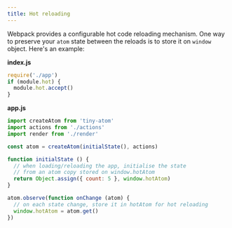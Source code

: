 ```yaml
---
title: Hot reloading
---
```


Webpack provides a configurable hot code reloading mechanism. One way to preserve your `atom` state between the reloads is to store it on `window` object. Here's an example:

**index.js**
```js
require('./app')
if (module.hot) {
  module.hot.accept()
}
```

**app.js**
```js
import createAtom from 'tiny-atom'
import actions from './actions'
import render from './render'

const atom = createAtom(initialState(), actions)

function initialState () {
  // when loading/reloading the app, initialise the state
  // from an atom copy stored on window.hotAtom
  return Object.assign({ count: 5 }, window.hotAtom)
}

atom.observe(function onChange (atom) {
  // on each state change, store it in hotAtom for hot reloading
  window.hotAtom = atom.get()
})
```
